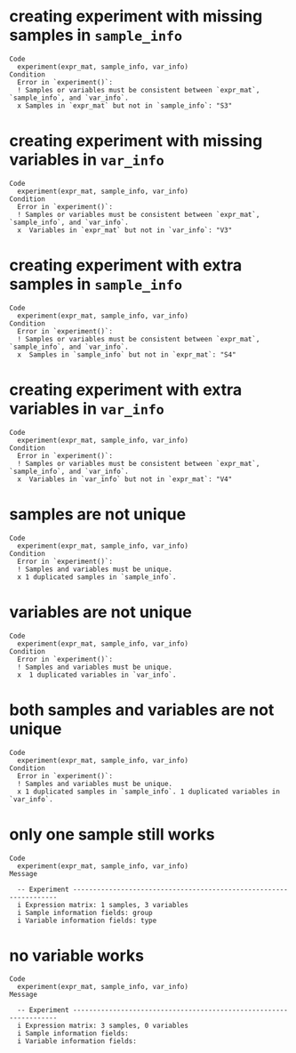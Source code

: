 # creating experiment with missing samples in `sample_info`

    Code
      experiment(expr_mat, sample_info, var_info)
    Condition
      Error in `experiment()`:
      ! Samples or variables must be consistent between `expr_mat`, `sample_info`, and `var_info`.
      x Samples in `expr_mat` but not in `sample_info`: "S3"

# creating experiment with missing variables in `var_info`

    Code
      experiment(expr_mat, sample_info, var_info)
    Condition
      Error in `experiment()`:
      ! Samples or variables must be consistent between `expr_mat`, `sample_info`, and `var_info`.
      x  Variables in `expr_mat` but not in `var_info`: "V3"

# creating experiment with extra samples in `sample_info`

    Code
      experiment(expr_mat, sample_info, var_info)
    Condition
      Error in `experiment()`:
      ! Samples or variables must be consistent between `expr_mat`, `sample_info`, and `var_info`.
      x  Samples in `sample_info` but not in `expr_mat`: "S4"

# creating experiment with extra variables in `var_info`

    Code
      experiment(expr_mat, sample_info, var_info)
    Condition
      Error in `experiment()`:
      ! Samples or variables must be consistent between `expr_mat`, `sample_info`, and `var_info`.
      x  Variables in `var_info` but not in `expr_mat`: "V4"

# samples are not unique

    Code
      experiment(expr_mat, sample_info, var_info)
    Condition
      Error in `experiment()`:
      ! Samples and variables must be unique.
      x 1 duplicated samples in `sample_info`.

# variables are not unique

    Code
      experiment(expr_mat, sample_info, var_info)
    Condition
      Error in `experiment()`:
      ! Samples and variables must be unique.
      x  1 duplicated variables in `var_info`.

# both samples and variables are not unique

    Code
      experiment(expr_mat, sample_info, var_info)
    Condition
      Error in `experiment()`:
      ! Samples and variables must be unique.
      x 1 duplicated samples in `sample_info`. 1 duplicated variables in `var_info`.

# only one sample still works

    Code
      experiment(expr_mat, sample_info, var_info)
    Message
      
      -- Experiment ------------------------------------------------------------------
      i Expression matrix: 1 samples, 3 variables
      i Sample information fields: group
      i Variable information fields: type

# no variable works

    Code
      experiment(expr_mat, sample_info, var_info)
    Message
      
      -- Experiment ------------------------------------------------------------------
      i Expression matrix: 3 samples, 0 variables
      i Sample information fields: 
      i Variable information fields: 


